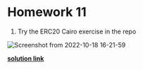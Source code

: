 
# Homework 11

1. Try the ERC20 Cairo exercise in the repo <br/>


![Screenshot from 2022-10-18 16-21-59](https://user-images.githubusercontent.com/38910854/196417489-b716f822-f9b1-4746-9d2b-23cf3713e718.png)
 
**[solution link](https://github.com/sleepyqadir/ZeroKnowledgeBootcamp/blob/main/starknet/exercises/contracts/erc20/erc20.cairo)**
